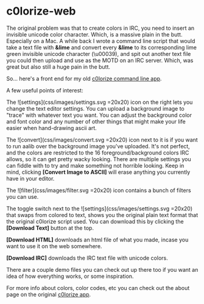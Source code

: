 # c0lorize-web

The original problem was that to create colors in IRC, you need to insert an invisible unicode color character. Which, is a massive plain in the butt. Especially on a Mac. A while back I wrote a command line script that would take a text file with  **&lime** and convert every **&lime** to its corresponding lime green invisible unicode character (\u00039), and spit out another text file you could then upload and use as the MOTD on an IRC server. Which, was great but also still a huge pain in the butt.

So... here's a front end for my old <a href="https://github.com/z0mbieparade/c0lorize" target="_blank">c0lorize command line app</a>.

 A few useful points of interest:

The ![settings](css/images/settings.svg =20x20)  icon on the right lets you change the text editor settings. You can upload a background image to "trace" with whatever text you want. You can adjust the background color and font color and any number of other things that might make your life easier when hand-drawing ascii art.

The ![convert](css/images/convert.svg =20x20) icon next to it is if you want to run aalib over the background image you've uploaded. It's not perfect, and the colors are restricted to the 16 foreground/background colors IRC allows, so it can get pretty wacky looking. There are multiple settings you can fiddle with to try and make something not horrible looking. Keep  in mind, clicking **[Convert Image to ASCII]** will erase anything you currently have in your editor.

The ![filter](css/images/filter.svg =20x20) icon contains a bunch of filters you can use.

The toggle switch next to the ![settings](css/images/settings.svg =20x20) that swaps from colored to text, shows you the original plain text format that  the original c0lorize script used. You can download this by clicking the **[Download Text]** button at the top.

**[Download HTML]** downloads an html file of what you made, incase you want to use it on the web somewhere.

**[Download IRC]** downloads the IRC text file with unicode colors.

 There are a couple demo files you can check out up there too if you want an idea of how everything works, or some inspiration.

For more info about colors, color codes, etc you can check out the about page on the original <a href="https://github.com/z0mbieparade/c0lorize" target="_blank">c0lorize app</a>.
